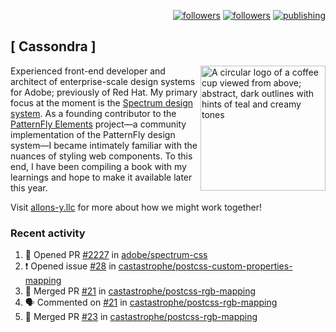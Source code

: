<p align="right"><a rel="me" href="https://front-end.social/@castastrophe">
    <img alt="followers" title="Follow me on Mastodon" src="https://img.shields.io/mastodon/follow/109297102751309835?domain=https%3A%2F%2Ffront-end.social&label=Follow&logo=mastodon&logoColor=white&style=for-the-badge&labelColor=008080&color=006969"/></a>
  <a href="https://codepen.io/castastrophe/">
    <img alt="followers" title="Follow me on CodePen" src="https://img.shields.io/badge/16-1?color=640464&labelColor=7c007c&style=for-the-badge&logo=codepen&label=Follow"/></a>
<a href="https://castastrophe.medium.com/">
    <img alt="publishing" title="View articles on Medium" src="https://img.shields.io/badge/107-1?color=666&labelColor=444&label=subscribe&logo=medium&logoColor=white&style=for-the-badge"/></a>
</p>

## [&nbsp;Cassondra&nbsp;]

<img align="right" src="https://github-production-user-asset-6210df.s3.amazonaws.com/1840295/253016758-ba468774-1cd3-42c2-8f43-947b5eeb5edf.png" height="200" alt="A circular logo of a coffee cup viewed from above; abstract, dark outlines with hints of teal and creamy tones">

Experienced front-end developer and architect of enterprise-scale design systems for Adobe; previously of Red Hat. My primary focus at the moment is the [Spectrum design system](https://github.com/adobe/spectrum-css). As a founding contributor to the [PatternFly&nbsp;Elements](https://github.com/patternfly/patternfly-elements) project&mdash;a community implementation of the PatternFly design system&mdash;I became intimately familiar with the nuances of styling web components. To this end, I have been compiling a book with my learnings and hope to make it available later this year.

Visit [allons-y.llc](http://allons-y.llc/) for more about how we might work together!

### Recent activity

<!--START_SECTION:activity-->
1. 💪 Opened PR [#2227](https://github.com/adobe/spectrum-css/pull/2227) in [adobe/spectrum-css](https://github.com/adobe/spectrum-css)
2. ❗ Opened issue [#28](https://github.com/castastrophe/postcss-custom-properties-mapping/issues/28) in [castastrophe/postcss-custom-properties-mapping](https://github.com/castastrophe/postcss-custom-properties-mapping)
3. 🎉 Merged PR [#21](https://github.com/castastrophe/postcss-rgb-mapping/pull/21) in [castastrophe/postcss-rgb-mapping](https://github.com/castastrophe/postcss-rgb-mapping)
4. 🗣 Commented on [#21](https://github.com/castastrophe/postcss-rgb-mapping/pull/21#issuecomment-1772936891) in [castastrophe/postcss-rgb-mapping](https://github.com/castastrophe/postcss-rgb-mapping)
5. 🎉 Merged PR [#23](https://github.com/castastrophe/postcss-rgb-mapping/pull/23) in [castastrophe/postcss-rgb-mapping](https://github.com/castastrophe/postcss-rgb-mapping)
<!--END_SECTION:activity-->

